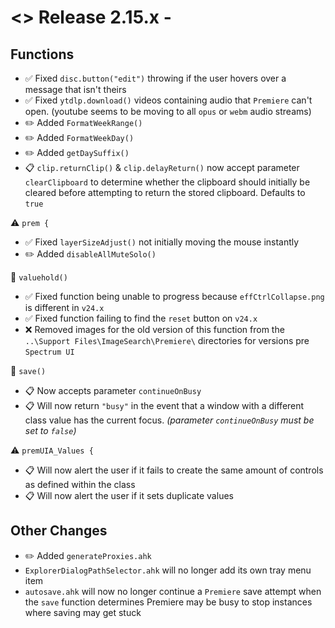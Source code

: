 # <> Release 2.15.x - 

## Functions
- ✅ Fixed `disc.button("edit")` throwing if the user hovers over a message that isn't theirs
- ✅ Fixed `ytdlp.download()` videos containing audio that `Premiere` can't open. (youtube seems to be moving to all `opus` or `webm` audio streams)
- ✏️ Added `FormatWeekRange()`
- ✏️ Added `FormatWeekDay()`
- ✏️ Added `getDaySuffix()`
- 📋 `clip.returnClip()` & `clip.delayReturn()` now accept parameter `clearClipboard` to determine whether the clipboard should initially be cleared before attempting to return the stored clipboard. Defaults to `true`


⚠️ `prem {`
- ✅ Fixed `layerSizeAdjust()` not initially moving the mouse instantly
- ✏️ Added `disableAllMuteSolo()`

📍 `valuehold()`
- ✅ Fixed function being unable to progress because `effCtrlCollapse.png` is different in `v24.x`
- ✅ Fixed function failing to find the `reset` button on `v24.x`
- ❌ Removed images for the old version of this function from the `..\Support Files\ImageSearch\Premiere\` directories for versions pre `Spectrum UI`

📍 `save()`
- 📋 Now accepts parameter `continueOnBusy`
- 📋 Will now return `"busy"` in the event that a window with a different class value has the current focus. *(parameter `continueOnBusy` must be set to `false`)*

⚠️ `premUIA_Values {`
- 📋 Will now alert the user if it fails to create the same amount of controls as defined within the class
- 📋 Will now alert the user if it sets duplicate values

## Other Changes
- ✏️ Added `generateProxies.ahk`
- `ExplorerDialogPathSelector.ahk` will no longer add its own tray menu item
- `autosave.ahk` will now no longer continue a `Premiere` save attempt when the `save` function determines Premiere may be busy to stop instances where saving may get stuck